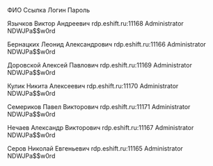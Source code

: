 
ФИО	Ссылка	Логин	Пароль


Язычков Виктор Андреевич	rdp.eshift.ru:11168	Administrator	NDWJPa$$w0rd

Бернацких Леонид Александрович	rdp.eshift.ru:11166	Administrator	NDWJPa$$w0rd

Доровской Алексей Павлович	rdp.eshift.ru:11169	Administrator	NDWJPa$$w0rd

Кулик Никита Алексеевич	rdp.eshift.ru:11170	Administrator	NDWJPa$$w0rd

Семериков Павел Викторович	rdp.eshift.ru:11171	Administrator	NDWJPa$$w0rd

Нечаев Александр Викторович	rdp.eshift.ru:11167	Administrator	NDWJPa$$w0rd

Серов Николай Евгеньевич	rdp.eshift.ru:11165	Administrator	NDWJPa$$w0rd


